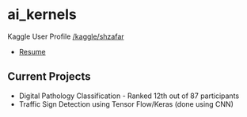 # ai_kernels

Kaggle User Profile [/kaggle/shzafar](https://www.kaggle.com/shzafar)
- [Resume](https://sarimzafar.github.io/resume.pdf)

## Current Projects

- Digital Pathology Classification - Ranked 12th out of 87 participants
- Traffic Sign Detection using Tensor Flow/Keras (done using CNN)


